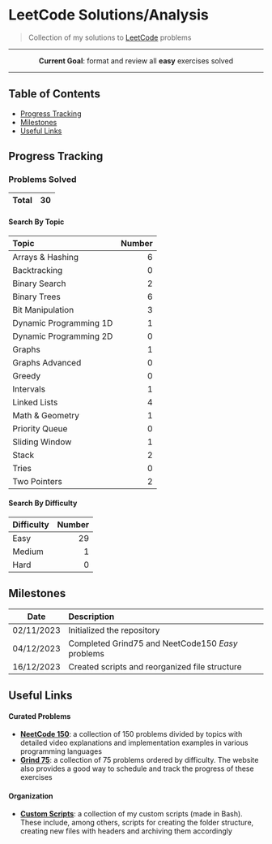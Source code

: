 # LeetCode Solutions/Analysis

> Collection of my solutions to [LeetCode](https://leetcode.com/racoelhosilva) problems

---
<p align="center"> <strong>Current Goal</strong>: format and review all <b>easy</b> exercises solved<p>  

---

## Table of Contents
  - [Progress Tracking](#progress-tracking)
  - [Milestones](#milestones)
  - [Useful Links](#useful-links)

## Progress Tracking

### Problems Solved

| Total | 30 |
|:---:|:---:|

#### Search By Topic

| Topic | Number |
|:---|---:|
| Arrays & Hashing | 6 |
| Backtracking | 0 |
| Binary Search | 2 |
| Binary Trees | 6 |
| Bit Manipulation | 3 |
| Dynamic Programming 1D | 1 |
| Dynamic Programming 2D | 0 |
| Graphs | 1 |
| Graphs Advanced | 0 |
| Greedy | 0 |
| Intervals | 1 |
| Linked Lists | 4 |
| Math & Geometry | 1 |
| Priority Queue | 0 |
| Sliding Window | 1 |
| Stack | 2 |
| Tries | 0 |
| Two Pointers | 2 |

#### Search By Difficulty

| Difficulty | Number |
|:---|---:|
| Easy | 29 |
| Medium | 1 |
| Hard | 0 |

## Milestones

| Date | Description |
|:------:|:-------------|
| 02/11/2023 | Initialized the repository |
| 04/12/2023 | Completed Grind75 and NeetCode150 _Easy_ problems |
| 16/12/2023 | Created scripts and reorganized file structure |

## Useful Links

#### Curated Problems

- **[NeetCode 150](https://neetcode.io/practice)**: a collection of 150 problems divided by topics with detailed video explanations and implementation examples in various programming languages
- **[Grind 75](https://www.techinterviewhandbook.org/grind75?weeks=28&hours=40)**: a collection of 75 problems ordered by difficulty. The website also provides a good way to schedule and track the progress of these exercises

#### Organization

- **[Custom Scripts](https://github.com/racoelhosilva/scripts)**: a collection of my custom scripts (made in Bash). These include, among others, scripts for creating the folder structure, creating new files with headers and archiving them accordingly